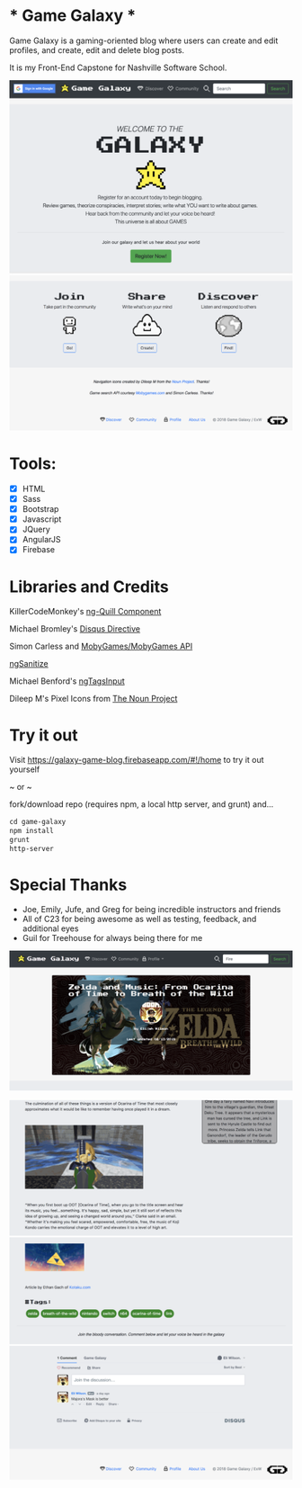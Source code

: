 # * Game Galaxy *

Game Galaxy is a gaming-oriented blog where users can create and edit profiles, and create, edit and delete blog posts.

It is my Front-End Capstone for Nashville Software School.

![](docs/gg-repo.png)
![](docs/gg-repo5.png)

# Tools:

- [x] HTML 
- [x] Sass 
- [x] Bootstrap 
- [x] Javascript 
- [x] JQuery 
- [x] AngularJS 
- [x] Firebase

# Libraries and Credits

KillerCodeMonkey's [ng-Quill Component](https://github.com/KillerCodeMonkey/ng-quill)

Michael Bromley's [Disqus Directive](https://github.com/michaelbromley/angularUtils/tree/master/src/directives/disqus)

Simon Carless and [MobyGames/MobyGames API](http://www.mobygames.com/)

[ngSanitize](https://docs.angularjs.org/api/ngSanitize)

Michael Benford's [ngTagsInput](http://mbenford.github.io/ngTagsInput/gettingstarted)

Dileep M's Pixel Icons from [The Noun Project](https://thenounproject.com/dil33pm/)

# Try it out

Visit https://galaxy-game-blog.firebaseapp.com/#!/home to try it out yourself

~ or ~

fork/download repo (requires npm, a local http server, and grunt) and...

```
cd game-galaxy
npm install
grunt
http-server
```

# Special Thanks

 - Joe, Emily, Jufe, and Greg for being incredible instructors and friends
 - All of C23 for being awesome as well as testing, feedback, and additional eyes
 - Guil for Treehouse for always being there for me
 
 ![](docs/gg-repo6.png)

 ![](docs/gg-repo7.png)
 ![](docs/gg-repo8.png)
 ![](docs/gg-repo9.png)
